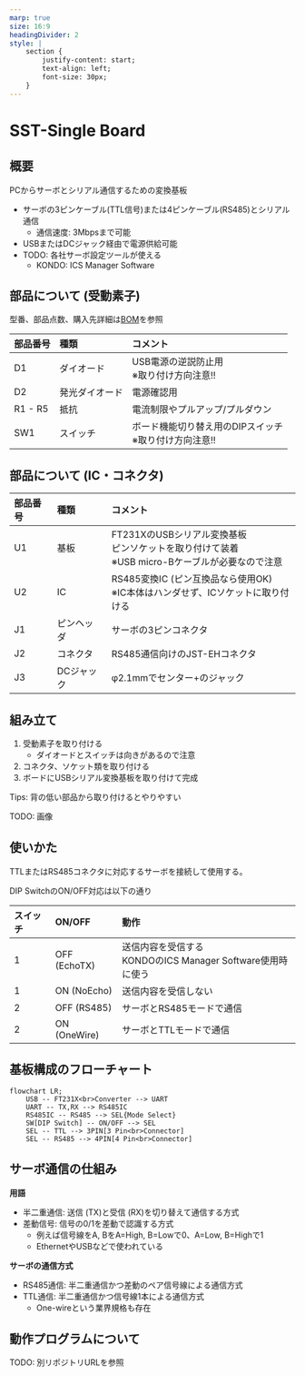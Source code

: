 ```yaml
---
marp: true
size: 16:9
headingDivider: 2
style: |
    section {
        justify-content: start;
        text-align: left;
        font-size: 30px;
    }
---
```


<!-- _class: title -->

<style>
section.title {
  justify-content: center;
}
</style>

# SST-Single Board

## 概要

PCからサーボとシリアル通信するための変換基板

- サーボの3ピンケーブル(TTL信号)または4ピンケーブル(RS485)とシリアル通信
    - 通信速度: 3Mbpsまで可能
- USBまたはDCジャック経由で電源供給可能
- TODO: 各社サーボ設定ツールが使える
    - KONDO: ICS Manager Software


## 部品について (受動素子)

型番、部品点数、購入先詳細は[BOM](./bom_list.xlsx)を参照

| 部品番号 | 種類 | コメント |
|:-------|:----|:-------|
| D1 | ダイオード | USB電源の逆説防止用<br>※取り付け方向注意!! |
| D2 | 発光ダイオード | 電源確認用 |
| R1 - R5 | 抵抗 | 電流制限やプルアップ/プルダウン |
| SW1 | スイッチ | ボード機能切り替え用のDIPスイッチ<br>※取り付け方向注意!! |

## 部品について (IC・コネクタ)

| 部品番号 | 種類 | コメント |
|:-------|:----|:-------|
| U1 | 基板 | FT231XのUSBシリアル変換基板<br>ピンソケットを取り付けて装着<br>※USB micro-Bケーブルが必要なので注意 |
| U2 | IC | RS485変換IC (ピン互換品なら使用OK)<br>※IC本体はハンダせず、ICソケットに取り付ける |
| J1 | ピンヘッダ | サーボの3ピンコネクタ |
| J2 | コネクタ | RS485通信向けのJST-EHコネクタ |
| J3 | DCジャック | φ2.1mmでセンター+のジャック |

## 組み立て

1. 受動素子を取り付ける
    - ダイオードとスイッチは向きがあるので注意
2. コネクタ、ソケット類を取り付ける
3. ボードにUSBシリアル変換基板を取り付けて完成

Tips: 背の低い部品から取り付けるとやりやすい

TODO: 画像

## 使いかた

TTLまたはRS485コネクタに対応するサーボを接続して使用する。

DIP SwitchのON/OFF対応は以下の通り

| スイッチ | ON/OFF | 動作 |
|:-----------|:-------|:----|
| 1 | OFF (EchoTX) | 送信内容を受信する<br>KONDOのICS Manager Software使用時に使う |
| 1 | ON (NoEcho) | 送信内容を受信しない |
| 2 | OFF (RS485) | サーボとRS485モードで通信 |
| 2 | ON (OneWire) | サーボとTTLモードで通信 |


## 基板構成のフローチャート
```mermaid
flowchart LR;
    USB -- FT231X<br>Converter --> UART
    UART -- TX,RX --> RS485IC
    RS485IC -- RS485 --> SEL{Mode Select}
    SW[DIP Switch] -- ON/OFF --> SEL
    SEL -- TTL --> 3PIN[3 Pin<br>Connector]
    SEL -- RS485 --> 4PIN[4 Pin<br>Connector]
```

## サーボ通信の仕組み

**用語**

- 半二重通信: 送信 (TX)と受信 (RX)を切り替えて通信する方式
- 差動信号: 信号の0/1を差動で認識する方式
    - 例えば信号線をA, BをA=High, B=Lowで0、A=Low, B=Highで1
    - EthernetやUSBなどで使われている

**サーボの通信方式**

- RS485通信: 半二重通信かつ差動のペア信号線による通信方式
- TTL通信: 半二重通信かつ信号線1本による通信方式
    - One-wireという業界規格も存在

## 動作プログラムについて

TODO: 別リポジトリURLを参照
